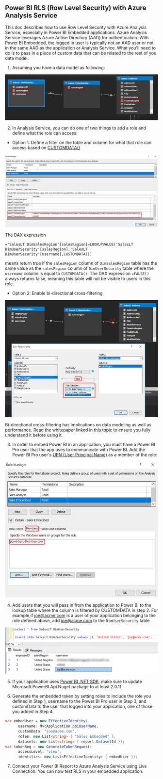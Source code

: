 ## Power BI RLS (Row Level Security) with Azure Analysis Service

This doc describes how to use Row Level Security with Azure Analysis Service, especially in Power BI Embedded applications.  Azure Analysis Service leverages Azure Active Directory (AAD) for authentication.  With Power BI Embedded, the logged in user is typically not an AAD user or not in the same AAD as the application or Analysis Service.  What you'll need to do is to pass in a piece of custom data that can be related to the rest of you data model. 

1. Assuming you have a data model as following:

![Alt text](/PowerBIISV/Docs/Images/many2many.png?raw=true "Many to Many relationship")

2. In Analysis Service, you can do one of two things to add a role and define what the role can access:

  * Option 1: Define a filter on the table and column for what that role can access based on [CUSTOMDATA()](https://msdn.microsoft.com/en-us/library/hh213140.aspx)

![Alt text](/PowerBIISV/Docs/Images/roleDefDax.png?raw=true "Define role using DAX")

The DAX expression
```
='SalesLT DimSalesRegion'[salesRegion]=LOOKUPVALUE('SalesLT DimUserSecurity'[salesRegion],'SalesLT DimUserSecurity'[username],CUSTOMDATA())
```
means return true if the ```salesRegion``` column of ```DimSalesRegion``` table has the same value as the ```salesRegion``` column of ```DimUserSecurity``` table where the ```username``` column is equal to ```CUSTOMDATA()```. 
The DAX expression ```=FALSE() ``` always returns false, meaning this table will not be visible to users in this role.

  * Option 2: Enable bi-directional cross-filtering

![Alt text](/PowerBIISV/Docs/Images/biDiFilter.png?raw=true "Bi-directional cross filtering")

Bi-directional cross-filtering has implications on data modeling as well as performance.  Read the whitepaper linked in [this topic](https://powerbi.microsoft.com/en-us/blog/bidirectional-cross-filtering-whitepaper-2/) to ensure you fully understand it before using it. 
  
3. In order to embed Power BI in an application, you must have a Power BI Pro user that the app uses to communicate with Power BI. Add the Power BI Pro user's [UPN (User Principal Name)](https://docs.microsoft.com/en-us/power-bi/service-admin-rls) as a member of the role:

![Alt text](/PowerBIISV/Docs/Images/addUser2Role.png?raw=true "Add Power BI Pro user to the role")

4. Add users that you will pass in from the application to Power BI to the lookup table where the column is filtered by CUSTOMDATA in step 2. For example,if joe@acme.com is a user of your application belonging to the role defined above, add joe@acme.com to the ```DimUserSecurity``` table

![Alt text](/PowerBIISV/Docs/Images/addUser2SecTbl.png?raw=true "Add Power BI Pro user to the security table")

5. If your application uses [Power BI .NET SDK](https://docs.microsoft.com/en-us/dotnet/api/overview/azure/powerbi-embedded?view=azure-dotnet), make sure to update Microsoft.PowerBI.Api Nuget package to at least 2.0.11.

6. Generate the embedded token by setting roles to include the role you defined in Step 1, username to the Power BI Pro user in Step 3, and customData to the user that logged into your application, one of those you added in Step 4.
```C#
var embedUser = new EffectiveIdentity(
      username: MvcApplication.pbiUserName,
      customData: "joe@acme.com",
      roles: new List<string> { "Sales Embedded" },
      datasets: new List<string> { report.DatasetId });
var tokenReq = new GenerateTokenRequest(
      accessLevel: "view",
      identities: new List<EffectiveIdentity> { embedUser });
```

7. Connect your Power BI Report to Azure Analysis Service using Live Connection. You can now test RLS in your embedded application.
